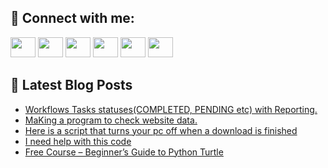 ## 🔎 Connect with me:
[<img height="32" width="40" src="https://cdn.jsdelivr.net/npm/simple-icons@v5/icons/telegram.svg" />](https://t.me/bullbesh)
[<img height="32" width="40" src="https://cdn.jsdelivr.net/npm/simple-icons@v5/icons/vk.svg" />](https://vk.com/bullbesh)
[<img height="32" width="40" src="https://cdn.jsdelivr.net/npm/simple-icons@v5/icons/twitter.svg" />](https://twitter.com/bullbesh1)
[<img height="32" width="40" src="https://cdn.jsdelivr.net/npm/simple-icons@v5/icons/instagram.svg" />](https://www.instagram.com/bullbesh)
[<img height="32" width="40" src="https://cdn.jsdelivr.net/npm/simple-icons@v5/icons/reddit.svg" />](https://www.reddit.com/user/bullbesh)
[<img height="32" width="40" src="https://cdn.jsdelivr.net/npm/simple-icons@v5/icons/youtube.svg" />](https://www.youtube.com/channel/UCtfjRs6uzgq5mfm8S06WTcg)

## 📕 Latest Blog Posts
<!-- BLOG-POST-LIST:START -->
- [Workflows Tasks statuses&lpar;COMPLETED, PENDING etc&rpar; with Reporting.](https://www.reddit.com/r/Python/comments/u2nvoo/workflows_tasks_statusescompleted_pending_etc/)
- [MaKing a program to check website data.](https://www.reddit.com/r/Python/comments/u2lv1t/making_a_program_to_check_website_data/)
- [Here is a script that turns your pc off when a download is finished](https://www.reddit.com/r/Python/comments/u2ln8f/here_is_a_script_that_turns_your_pc_off_when_a/)
- [I need help with this code](https://www.reddit.com/r/Python/comments/u2l5kf/i_need_help_with_this_code/)
- [Free Course – Beginner’s Guide to Python Turtle](https://www.reddit.com/r/Python/comments/u2ir7u/free_course_beginners_guide_to_python_turtle/)
<!-- BLOG-POST-LIST:END -->
